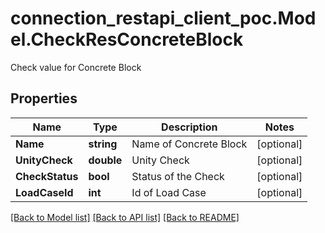 # connection_restapi_client_poc.Model.CheckResConcreteBlock
Check value for Concrete Block

## Properties

Name | Type | Description | Notes
------------ | ------------- | ------------- | -------------
**Name** | **string** | Name of Concrete Block | [optional] 
**UnityCheck** | **double** | Unity Check | [optional] 
**CheckStatus** | **bool** | Status of the Check | [optional] 
**LoadCaseId** | **int** | Id of Load Case | [optional] 

[[Back to Model list]](../README.md#documentation-for-models) [[Back to API list]](../README.md#documentation-for-api-endpoints) [[Back to README]](../README.md)

